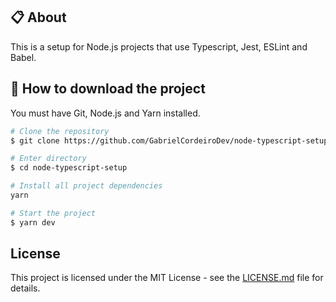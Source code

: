 ## 📋 About

This is a setup for Node.js projects that use Typescript, Jest, ESLint and Babel.

## 📁 How to download the project

You must have Git, Node.js and Yarn installed.

```bash
# Clone the repository
$ git clone https://github.com/GabrielCordeiroDev/node-typescript-setup

# Enter directory
$ cd node-typescript-setup

# Install all project dependencies
yarn

# Start the project
$ yarn dev
```

## License

This project is licensed under the MIT License - see the [LICENSE.md](https://github.com/GabrielCordeiroDev/node-typescript-setup/blob/main/LICENSE) file for details.
